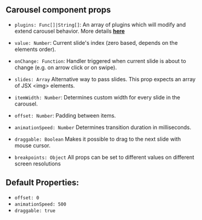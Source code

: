 ## Carousel component props

* ```plugins: Func[]|String[]```: An array of plugins which will modify and extend carousel behavior. More details [**here**](https://beghp.github.io/gh-pages-rc-15/docs/plugins/plugins)

* ```value: Number```: Current slide's index (zero based, depends on the elements order).

* ```onChange: Function```: Handler triggered when current slide is about to change (e.g. on arrow click or on swipe).

* ```slides: Array``` Alternative way to pass slides. This prop expects an array of JSX \<img\> elements.

* ```itemWidth: Number```: Determines custom width for every slide in the carousel.

* ```offset: Number```: Padding between items.

* ```animationSpeed: Number``` Determines transition duration in milliseconds.

* ```draggable: Boolean``` Makes it possible to drag to the next slide with mouse cursor.

* ```breakpoints: Object``` All props can be set to different values on different screen resolutions

## Default Properties:
 
- ```offset: 0```
- ```animationSpeed: 500```
- ```draggable: true```
